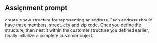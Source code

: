 ## Assignment prompt

create a new structure for representing an address. Each address should have three members, street, city and zip code. Once you define the structure, then nest it within the customer structure you defined earlier, finally initialize a complete customer object.

